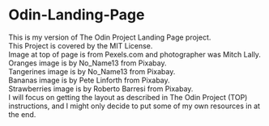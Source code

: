 # Odin-Landing-Page
This is my version of The Odin Project Landing Page project.  
This Project is covered by the MIT License.  
Image at top of page is from Pexels.com and photographer was Mitch Lally.  
Oranges image is by No_Name13 from Pixabay.  
Tangerines image is by No_Name13 from Pixabay.  
Bananas image is by Pete Linforth from Pixabay.  
Strawberries image is by Roberto Barresi from Pixabay.  
I will focus on getting the layout as described in The Odin Project (TOP) instructions, and I might only decide to put some of my own resources in at the end.
